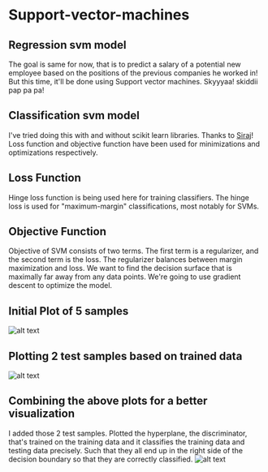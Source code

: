 # Support-vector-machines

## Regression svm model
The goal is same for now, that is to predict a salary of a potential new employee based on the positions of the previous companies he worked in! But this time, it'll be done using Support vector machines. Skyyyaa! skiddii pap pa pa!

## Classification svm model
I've tried doing this with and without scikit learn libraries. Thanks to [Siraj](https://goo.gl/eBdtk1)!
Loss function and objective function have been used for minimizations and optimizations respectively.

## Loss Function
Hinge loss function is being used here for training classifiers. The hinge loss is used for "maximum-margin" classifications, most notably for SVMs.

## Objective Function
Objective of SVM consists of two terms. The first term is a regularizer, and the second term is the loss. The regularizer balances between margin maximization and loss. We want to find the decision surface that is maximally far away from any data points. We're going to use gradient descent to optimize the model.

## Initial Plot of 5 samples
![alt text](https://i.imgur.com/JtRyqTq.png)

## Plotting 2 test samples based on trained data
![alt text](https://i.imgur.com/U8vVsym.png)

## Combining the above plots for a better visualization
I added those 2 test samples. Plotted the hyperplane, the discriminator, that's trained on the training data and it classifies the training data and testing data precisely. Such that they all end up in the right side of the decision boundary so that they are correctly classified. 
![alt text](https://i.imgur.com/QDP9mAD.png)
